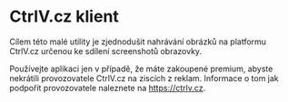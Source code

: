 # CtrlV.cz klient

Cílem této malé utility je zjednodušit nahrávání obrázků na platformu CtrlV.cz určenou ke sdílení screenshotů obrazovky.

Používejte aplikaci jen v případě, že máte zakoupené premium, abyste nekrátili provozovatele CtrlV.cz na ziscích z reklam. Informace o tom jak podpořit provozovatele naleznete na https://ctrlv.cz.
